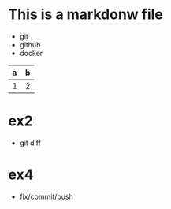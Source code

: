 # This is a markdonw file

- git 
- github
- docker

|a|b|
|:-|:-|
|1|2|



# ex2

- git diff


# ex4

- fix/commit/push